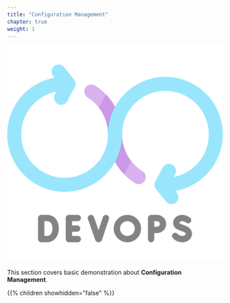 ```yaml
---
title: "Configuration Management"
chapter: true
weight: 1
---
```


![DevOps](/images/devops.png?width=20pc)


This section covers basic demonstration about **Configuration Management**.

{{% children showhidden="false" %}}
